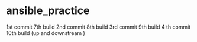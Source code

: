 # ansible_practice
1st commit 7th build
2nd commit 8th build
3rd commit 9th build
4 th commit 10th build (up and downstream )
